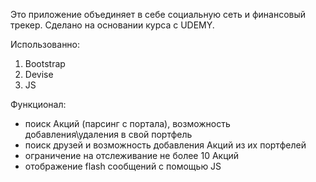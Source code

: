 Это приложение объединяет в себе социальную сеть и финансовый трекер.
Сделано на основании курса с UDEMY.

Использованно:
1) Bootstrap
2) Devise
3) JS

Функционал:
 - поиск Акций (парсинг с портала), возможность добавления\удаления в свой портфель
 - поиск друзей и возможность добавления Акций из их портфелей
 - ограничение на отслеживание не более 10 Акций
 - отображение flash сообщений с помощью JS
 
 